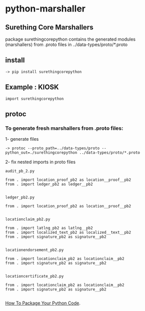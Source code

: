 # python-marshaller


## Surething Core Marshallers

package surethingcorepython contains the generated modules (marshallers) from .proto files in ../data-types/proto/*.proto


## install

```
-> pip install surethingcorepython
```

## Example : KIOSK

```
import surethingcorepython

```

## protoc
### To generate fresh marshallers from .proto files:


1- generate files
```
-> protoc --proto_path=../data-types/proto --python_out=./surethingcorepython ../data-types/proto/*.proto

```
2- fix nested imports in proto files

```
audit_pb_2.py

from . import location_proof_pb2 as location__proof__pb2
from . import ledger_pb2 as ledger__pb2


ledger_pb2.py

from . import location_proof_pb2 as location__proof__pb2


locationclaim_pb2.py

from . import latlng_pb2 as latlng__pb2
from . import localized_text_pb2 as localized__text__pb2
from . import signature_pb2 as signature__pb2


locationendorsement_pb2.py

from . import locationclaim_pb2 as locationclaim__pb2
from . import signature_pb2 as signature__pb2


locationcertificate_pb2.py

from . import locationclaim_pb2 as locationclaim__pb2
from . import signature_pb2 as signature__pb2


```


[How To Package Your Python Code](https://python-packaging.readthedocs.io/en/latest/).